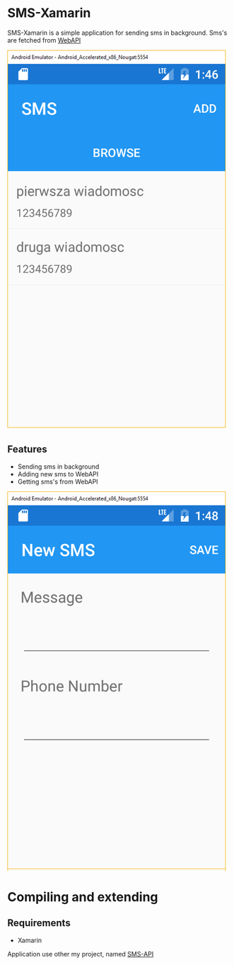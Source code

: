 # SMS-Xamarin
SMS-Xamarin is a simple application for sending sms in background. Sms's are fetched from [WebAPI](https://github.com/dyjakstefan/SMS-API)

![Interface](img/1.png)

## Features
* Sending sms in background
* Adding new sms to WebAPI
* Getting sms's from WebAPI

![Adding SMS](img/2.png)

# Compiling and extending
## Requirements
* Xamarin

Application use other my project, named [SMS-API](https://github.com/dyjakstefan/SMS-API)

